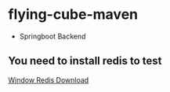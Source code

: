 # flying-cube-maven
- Springboot Backend

## You need to install redis to test
[Window Redis Download](https://github.com/MicrosoftArchive/redis/releases)




